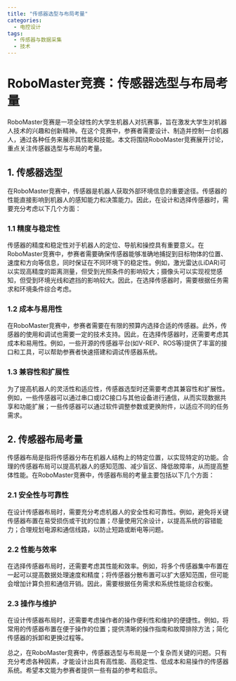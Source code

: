 ```yaml
---  
title: "传感器选型与布局考量"  
categories:  
  - 电控设计  
tags: 
  - 传感器与数据采集 
  - 技术  
---  
```


# RoboMaster竞赛：传感器选型与布局考量

RoboMaster竞赛是一项全球性的大学生机器人对抗赛事，旨在激发大学生对机器人技术的兴趣和创新精神。在这个竞赛中，参赛者需要设计、制造并控制一台机器人，通过各种任务来展示其性能和技能。本文将围绕RoboMaster竞赛展开讨论，重点关注传感器选型与布局的考量。

## 1. 传感器选型

在RoboMaster竞赛中，传感器是机器人获取外部环境信息的重要途径。传感器的性能直接影响到机器人的感知能力和决策能力。因此，在设计和选择传感器时，需要充分考虑以下几个方面：

### 1.1 精度与稳定性

传感器的精度和稳定性对于机器人的定位、导航和操控具有重要意义。在RoboMaster竞赛中，参赛者需要确保传感器能够准确地捕捉到目标物体的位置、速度和方向等信息，同时保证在不同环境下的稳定性。例如，激光雷达(LiDAR)可以实现高精度的距离测量，但受到光照条件的影响较大；摄像头可以实现视觉感知，但受到环境光线和遮挡的影响较大。因此，在选择传感器时，需要根据任务需求和环境条件综合考虑。

### 1.2 成本与易用性

在RoboMaster竞赛中，参赛者需要在有限的预算内选择合适的传感器。此外，传感器的使用和调试也需要一定的技术支持。因此，在选择传感器时，还需要考虑其成本和易用性。例如，一些开源的传感器平台(如V-REP、ROS等)提供了丰富的接口和工具，可以帮助参赛者快速搭建和调试传感器系统。

### 1.3 兼容性和扩展性

为了提高机器人的灵活性和适应性，传感器选型时还需要考虑其兼容性和扩展性。例如，一些传感器可以通过串口或I2C接口与其他设备进行通信，从而实现数据共享和功能扩展；一些传感器可以通过软件调整参数或更换附件，以适应不同的任务需求。

## 2. 传感器布局考量

传感器布局是指将传感器分布在机器人结构上的特定位置，以实现特定的功能。合理的传感器布局可以提高机器人的感知范围、减少盲区、降低故障率，从而提高整体性能。在RoboMaster竞赛中，传感器布局的考量主要包括以下几个方面：

### 2.1 安全性与可靠性

在设计传感器布局时，需要充分考虑机器人的安全性和可靠性。例如，避免将关键传感器布置在易受损伤或干扰的位置；尽量使用冗余设计，以提高系统的容错能力；合理规划电源和通信线路，以防止短路或断电等问题。

### 2.2 性能与效率

在选择传感器布局时，还需要考虑其性能和效率。例如，将多个传感器集中布置在一起可以提高数据处理速度和精度；将传感器分散布置可以扩大感知范围，但可能会增加计算负担和通信开销。因此，需要根据任务需求和系统性能综合权衡。

### 2.3 操作与维护

在设计传感器布局时，还需要考虑操作者的操作便利性和维护的便捷性。例如，将常用的传感器布置在便于操作的位置；提供清晰的操作指南和故障排除方法；简化传感器的拆卸和更换过程等。

总之，在RoboMaster竞赛中，传感器选型与布局是一个复杂而关键的问题。只有充分考虑各种因素，才能设计出具有高性能、高稳定性、低成本和易操作的传感器系统。希望本文能为参赛者提供一些有益的参考和启示。 
